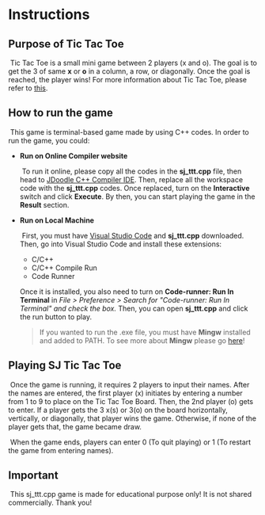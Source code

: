 #	Instructions

## Purpose of Tic Tac Toe

​	Tic Tac Toe is a small mini game between 2 players (x and o). The goal is to get the 3 of same **x** or **o**  in a column, a row, or diagonally. Once the goal is reached, the player wins! For more information about Tic Tac Toe, please refer to [this](https://en.wikipedia.org/wiki/Tic-tac-toe).

## How to run the game

​	This game is terminal-based game made by using C++ codes. In order to run the game, you could:

- **Run on Online Compiler website**

  ​	To run it online, please copy all the codes in the **sj_ttt.cpp** file, then head to [JDoodle C++ Compiler IDE](https://www.jdoodle.com/online-compiler-c++/). Then, replace all the workspace code with the **sj_ttt.cpp** codes. Once replaced, turn on the **Interactive** switch and click **Execute**. By then, you can start playing the game in the **Result** section.

- **Run on Local Machine**

  ​	First, you must have [Visual Studio Code](https://code.visualstudio.com/download) and **sj_ttt.cpp** downloaded.  Then, go into Visual Studio Code and install these extensions:

  - C/C++
  - C/C++ Compile Run
  - Code Runner

  Once it is installed, you also need to turn on **Code-runner: Run In Terminal** in  _File > Preference > Search for "Code-runner: Run In Terminal" and check the box._ Then, you can open **sj_ttt.cpp** and click the run button to play.

  > If you wanted to run the .exe file, you must have **Mingw** installed and added to PATH. To see more about **Mingw** please go [here](https://code.visualstudio.com/docs/cpp/config-mingw)!

## Playing SJ Tic Tac Toe

​	Once the game is running, it requires 2 players to input their names. After the names are entered, the first player (x) initiates by entering a number from 1 to 9 to place on the Tic Tac Toe Board. Then, the 2nd player (o) gets to enter. If a player gets the 3 x(s) or 3(o) on the board horizontally, vertically, or diagonally, that player wins the game. Otherwise, if none of the player gets that, the game became draw.

​	When the game ends, players can enter 0 (To quit playing) or 1 (To restart the game from entering names).

## Important

​	This sj_ttt.cpp game is made for educational purpose only! It is not shared commercially. Thank you!
